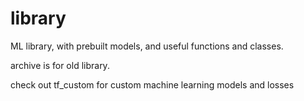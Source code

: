 # library
ML library, with prebuilt models, and useful functions and classes.

archive is for old library.

check out tf_custom for custom machine learning models and losses
